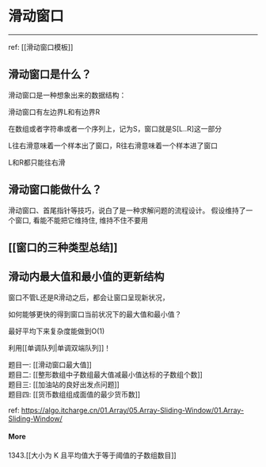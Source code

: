 # 滑动窗口

---

ref: [[滑动窗口模板]]

## 滑动窗口是什么？

滑动窗口是一种想象出来的数据结构：

滑动窗口有左边界L和有边界R

在数组或者字符串或者一个序列上，记为S，窗口就是S[L..R]这一部分

L往右滑意味着一个样本出了窗口，R往右滑意味着一个样本进了窗口

L和R都只能往右滑


## 滑动窗口能做什么？

滑动窗口、首尾指针等技巧，说白了是一种求解问题的流程设计。
假设维持了一个窗口, 看能不能把它维持住, 维持不住不要用

## [[窗口的三种类型总结]]


## 滑动内最大值和最小值的更新结构

窗口不管L还是R滑动之后，都会让窗口呈现新状况，

如何能够更快的得到窗口当前状况下的最大值和最小值？

最好平均下来复杂度能做到O(1)

利用[[单调队列|单调双端队列]]！



题目一: [[滑动窗口最大值]]  
题目二: [[整形数组中子数组最大值减最小值达标的子数组个数]]  
题目三: [[加油站的良好出发点问题]]  
题目四: [[货币数组组成面值的最少货币数]]   


ref: 
https://algo.itcharge.cn/01.Array/05.Array-Sliding-Window/01.Array-Sliding-Window/


#### More
1343.[[大小为 K 且平均值大于等于阈值的子数组数目]]
